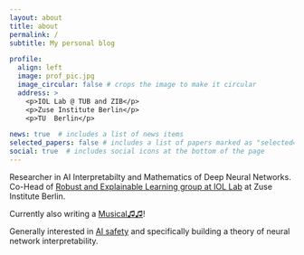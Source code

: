 ```yaml
---
layout: about
title: about
permalink: /
subtitle: My personal blog

profile:
  align: left
  image: prof_pic.jpg
  image_circular: false # crops the image to make it circular
  address: >
    <p>IOL Lab @ TUB and ZIB</p>
    <p>Zuse Institute Berlin</p>
    <p>TU  Berlin</p>

news: true  # includes a list of news items
selected_papers: false # includes a list of papers marked as "selected={true}"
social: true  # includes social icons at the bottom of the page
---
```


Researcher in AI Interpretabilty and Mathematics of Deep Neural Networks. Co-Head of [Robust and Explainable Learning group at IOL Lab](https://iol.zib.de/research/#LEARN) at Zuse Institute Berlin.

Currently also writing a <a href="projects/AI_Musical">Musical♫♫</a>!

Generally interested in <a href="/blog/2023/AI_Safety/">AI safety</a> and specifically building a theory of neural network interpretability.
